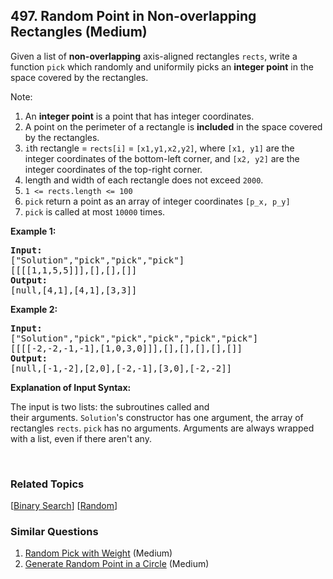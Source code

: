 <!--|This file generated by command(leetcode description); DO NOT EDIT.    |-->
<!--+----------------------------------------------------------------------+-->
<!--|@author    Openset <openset.wang@gmail.com>                           |-->
<!--|@link      https://github.com/openset                                 |-->
<!--|@home      https://github.com/openset/leetcode                        |-->
<!--+----------------------------------------------------------------------+-->

## 497. Random Point in Non-overlapping Rectangles (Medium)

<p>Given a list of <strong>non-overlapping</strong>&nbsp;axis-aligned rectangles <code>rects</code>, write a function <code>pick</code> which randomly and uniformily picks an <strong>integer point</strong> in the space&nbsp;covered by the rectangles.</p>

<p>Note:</p>

<ol>
	<li>An <strong>integer point</strong>&nbsp;is a point that has integer coordinates.&nbsp;</li>
	<li>A point&nbsp;on the perimeter&nbsp;of a rectangle is&nbsp;<strong>included</strong> in the space covered by the rectangles.&nbsp;</li>
	<li><code>i</code>th rectangle = <code>rects[i]</code> =&nbsp;<code>[x1,y1,x2,y2]</code>, where <code>[x1, y1]</code>&nbsp;are the integer coordinates of the bottom-left corner, and <code>[x2, y2]</code>&nbsp;are the integer coordinates of the top-right corner.</li>
	<li>length and width of each rectangle does not exceed <code>2000</code>.</li>
	<li><code>1 &lt;= rects.length&nbsp;&lt;= 100</code></li>
	<li><code>pick</code> return a point as an array of integer coordinates&nbsp;<code>[p_x, p_y]</code></li>
	<li><code>pick</code> is called at most <code>10000</code>&nbsp;times.</li>
</ol>

<div>
<p><strong>Example 1:</strong></p>

<pre>
<strong>Input: 
</strong><span id="example-input-1-1">[&quot;Solution&quot;,&quot;pick&quot;,&quot;pick&quot;,&quot;pick&quot;]
</span><span id="example-input-1-2">[[[[1,1,5,5]]],[],[],[]]</span>
<strong>Output: 
</strong><span id="example-output-1">[null,[4,1],[4,1],[3,3]]</span>
</pre>

<div>
<p><strong>Example 2:</strong></p>

<pre>
<strong>Input: 
</strong><span id="example-input-2-1">[&quot;Solution&quot;,&quot;pick&quot;,&quot;pick&quot;,&quot;pick&quot;,&quot;pick&quot;,&quot;pick&quot;]
</span><span id="example-input-2-2">[[[[-2,-2,-1,-1],[1,0,3,0]]],[],[],[],[],[]]</span>
<strong>Output: 
</strong><span id="example-output-2">[null,[-1,-2],[2,0],[-2,-1],[3,0],[-2,-2]]</span></pre>
</div>

<div>
<p><strong>Explanation of Input Syntax:</strong></p>

<p>The input is two lists:&nbsp;the subroutines called&nbsp;and their&nbsp;arguments.&nbsp;<code>Solution</code>&#39;s&nbsp;constructor has one argument, the array of rectangles <code>rects</code>. <code>pick</code>&nbsp;has no arguments.&nbsp;Arguments&nbsp;are&nbsp;always wrapped with a list, even if there aren&#39;t any.</p>
</div>
</div>

<div>
<div>&nbsp;</div>
</div>


### Related Topics
[[Binary Search](https://github.com/openset/leetcode/tree/master/tag/binary-search/README.md)] [[Random](https://github.com/openset/leetcode/tree/master/tag/random/README.md)] 

### Similar Questions
  1. [Random Pick with Weight](https://github.com/openset/leetcode/tree/master/problems/random-pick-with-weight) (Medium)
  1. [Generate Random Point in a Circle](https://github.com/openset/leetcode/tree/master/problems/generate-random-point-in-a-circle) (Medium)
